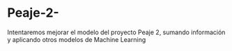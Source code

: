 # Peaje-2-
Intentaremos mejorar el modelo del proyecto Peaje 2, sumando información y aplicando otros modelos de Machine Learning
